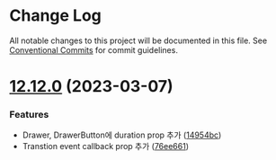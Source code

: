 # Change Log

All notable changes to this project will be documented in this file.
See [Conventional Commits](https://conventionalcommits.org) for commit guidelines.

# [12.12.0](https://github.com/titicacadev/triple-frontend/compare/v12.11.0...v12.12.0) (2023-03-07)


### Features

* Drawer, DrawerButton에 duration prop 추가 ([14954bc](https://github.com/titicacadev/triple-frontend/commit/14954bc254a3dd2a43130e1fbc8a3cf793e04c6e))
* Transtion event callback prop 추가 ([76ee661](https://github.com/titicacadev/triple-frontend/commit/76ee66138fe510a70ccdb3f722f12fdf7acf3032))
